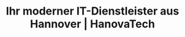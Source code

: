 ---
layout: landingpage
title: Ihr moderner IT-Dienstleister aus Hannover | HanovaTech
description: ✅ Wir sind Ihr moderner IT-Dienstleister aus Hannover. Wir bieten Ihnen verschiedene Dienstleistungen und Produkte für die Digitalisierung Ihres Unternehmens. Erfahren Sie mehr über uns und unsere Leistungen!

heroSection:
  title: IT-Schulungen für Ihre Mitarbeiter
  description: In technischen Unternehmen benötigen auch nicht-technische Mitarbeiter häufig ein Grundverständnis für IT-Systeme.<br>Wir übernehmen das für Sie.
  buttons:
    primary:
      label: Schreiben Sie uns
      link: /schulungen/kontakt
    secondary:
      label: Zu unseren Kursen
      link: "#courses"
  images:
    one:
      src: /content/schulungen/linux.png
      alt: Linux Logo
    two:
      src: /content/schulungen/git.png
      alt: Git Logo
    three:
      src: /content/schulungen/excel.png
      alt: Excel Logo
    four:
      src: /content/schulungen/skripting.jpg
      alt: Skripting
    five:
      src: /content/schulungen/it-sicherheit.jpg
      alt: IT-Sicherheit
---